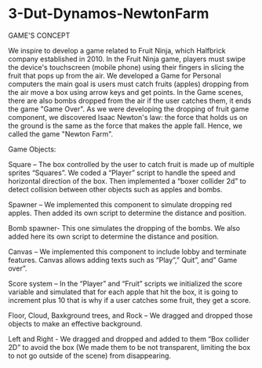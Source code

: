 # 3-Dut-Dynamos-NewtonFarm
 GAME'S CONCEPT
 
We inspire to develop a game related to Fruit Ninja, which Halfbrick company established in 
2010. In the Fruit Ninja game, players must swipe the device's touchscreen (mobile phone) 
using their fingers in slicing the fruit that pops up from the air.
We developed a Game for Personal computers the main goal is users must catch fruits 
(apples) dropping from the air move a box using arrow keys and get points. In the Game 
scenes, there are also bombs dropped from the air if the user catches them, it ends the game 
"Game Over".
As we were developing the dropping of fruit game component, we discovered Isaac Newton's 
law: the force that holds us on the ground is the same as the force that makes the apple fall. 
Hence, we called the game "Newton Farm".

Game Objects:

Square – The box controlled by the user to catch fruit is made up of multiple sprites
“Squares”. We coded a “Player” script to handle the speed and horizontal direction of the 
box. Then implemented a “boxer collider 2d” to detect collision between other objects such 
as apples and bombs.

Spawner – We implemented this component to simulate dropping red apples. Then added its
own script to determine the distance and position.

Bomb spawner- This one simulates the dropping of the bombs. We also added here its own 
script to determine the distance and position.

Canvas – We implemented this component to include lobby and terminate features. Canvas 
allows adding texts such as “Play”,” Quit”, and” Game over”.

Score system – In the “Player” and “Fruit” scripts we initialized the score variable and 
simulated that for each apple that hit the box, it is going to increment plus 10 that is why if a 
user catches some fruit, they get a score.

Floor, Cloud, Baxkground trees, and Rock – We dragged and dropped those objects to make an 
effective background.

Left and Right - We dragged and dropped and added to them “Box collider 2D” to avoid the 
box (We made them to be not transparent, limiting the box to not go outside of the scene)
from disappearing.
